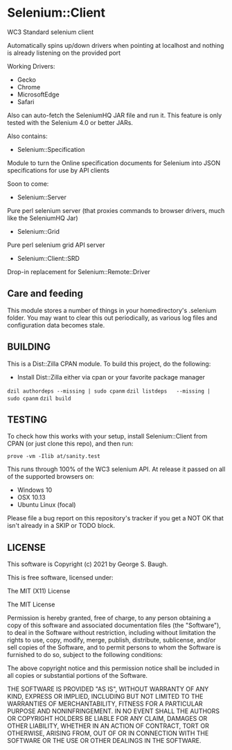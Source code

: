 # Selenium::Client

WC3 Standard selenium client

Automatically spins up/down drivers when pointing at localhost and nothing is already listening on the provided port

Working Drivers:

* Gecko
* Chrome
* MicrosoftEdge
* Safari

Also can auto-fetch the SeleniumHQ JAR file and run it.
This feature is only tested with the Selenium 4.0 or better JARs.

Also contains:

- Selenium::Specification

Module to turn the Online specification documents for Selenium into JSON specifications for use by API clients

Soon to come:

- Selenium::Server

Pure perl selenium server (that proxies commands to browser drivers, much like the SeleniumHQ Jar)

- Selenium::Grid

Pure perl selenium grid API server

- Selenium::Client::SRD

Drop-in replacement for Selenium::Remote::Driver

## Care and feeding

This module stores a number of things in your homedirectory's .selenium folder.
You may want to clear this out periodically, as various log files and configuration data becomes stale.

## BUILDING

This is a Dist::Zilla CPAN module.  To build this project, do the following:

* Install Dist::Zilla either via cpan or your favorite package manager

`dzil authordeps --missing | sudo cpanm`
`dzil listdeps   --missing | sudo cpanm`
`dzil build`

## TESTING

To check how this works with your setup, install Selenium::Client from CPAN (or just clone this repo), and then run:

`prove -vm -Ilib at/sanity.test`

This runs through 100% of the WC3 selenium API.
At release it passed on all of the supported browsers on:

* Windows 10
* OSX 10.13
* Ubuntu Linux (focal)

Please file a bug report on this repository's tracker if you get a NOT OK that isn't already in a SKIP or TODO block.

## LICENSE

This software is Copyright (c) 2021 by George S. Baugh.

This is free software, licensed under:

  The MIT (X11) License

The MIT License

Permission is hereby granted, free of charge, to any person
obtaining a copy of this software and associated
documentation files (the "Software"), to deal in the Software
without restriction, including without limitation the rights to
use, copy, modify, merge, publish, distribute, sublicense,
and/or sell copies of the Software, and to permit persons to
whom the Software is furnished to do so, subject to the
following conditions:

The above copyright notice and this permission notice shall
be included in all copies or substantial portions of the
Software.

THE SOFTWARE IS PROVIDED "AS IS", WITHOUT
WARRANTY OF ANY KIND, EXPRESS OR IMPLIED,
INCLUDING BUT NOT LIMITED TO THE WARRANTIES OF
MERCHANTABILITY, FITNESS FOR A PARTICULAR
PURPOSE AND NONINFRINGEMENT. IN NO EVENT
SHALL THE AUTHORS OR COPYRIGHT HOLDERS BE
LIABLE FOR ANY CLAIM, DAMAGES OR OTHER
LIABILITY, WHETHER IN AN ACTION OF CONTRACT,
TORT OR OTHERWISE, ARISING FROM, OUT OF OR IN
CONNECTION WITH THE SOFTWARE OR THE USE OR
OTHER DEALINGS IN THE SOFTWARE.
